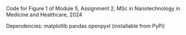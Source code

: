 Code for Figure 1 of Module 5, Assignment 2, MSc in Nanotechnology in Medicine and Healthcare, 2024

Dependencies:
	matplotlib
	pandas
	openpyxl (installable from PyPi)
